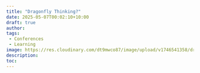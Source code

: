 ```yaml
---
title: "Dragonfly Thinking?"
date: 2025-05-07T00:02:10+10:00
draft: true
author:
tags:
 - Conferences
 - Learning
image: https://res.cloudinary.com/dt9mwco87/image/upload/v1746541358/dragonfly_oh8kwl.jpg
description:
toc:
--- 
```


<!-- --- hugo theme archetype:
title: "Dragonfly"
date: 2025-05-07T00:02:10+10:00
draft: true
author:
tags:
image:
description:
toc:
--- -->